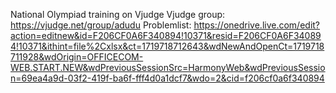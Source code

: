 National Olympiad training on Vjudge
Vjudge group: https://vjudge.net/group/adudu
Problemlist: https://onedrive.live.com/edit?action=editnew&id=F206CF0A6F340894!10371&resid=F206CF0A6F340894!10371&ithint=file%2Cxlsx&ct=1719718712643&wdNewAndOpenCt=1719718711928&wdOrigin=OFFICECOM-WEB.START.NEW&wdPreviousSessionSrc=HarmonyWeb&wdPreviousSession=69ea4a9d-03f2-419f-ba6f-fff4d0a1dcf7&wdo=2&cid=f206cf0a6f340894